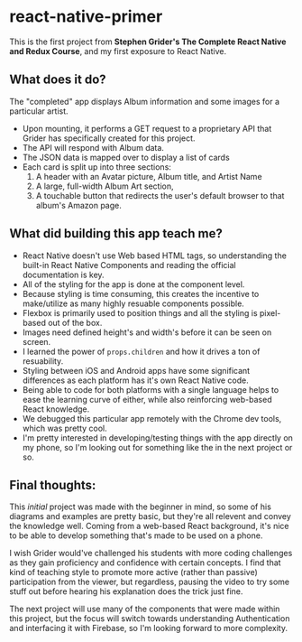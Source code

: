 # react-native-primer
This is the first project from **Stephen Grider's The Complete React Native and Redux Course**, and my first exposure to React Native. 

## What does it do?

The "completed" app displays Album information and some images for a particular artist.

* Upon mounting, it performs a GET request to a proprietary API that Grider has specifically created for this project.
* The API will respond with Album data.
* The JSON data is mapped over to display a list of cards
* Each card is split up into three sections:
  1. A header with an Avatar picture, Album title, and Artist Name
  2. A large, full-width Album Art section,
  3. A touchable button that redirects the user's default browser to that album's Amazon page.


## What did building this app teach me?

* React Native doesn't use Web based HTML tags, so understanding the built-in React Native Components and reading the official documentation is key.
* All of the styling for the app is done at the component level.
* Because styling is time consuming, this creates the incentive to make/utilize as many highly resuable components possible.
* Flexbox is primarily used to position things and all the styling is pixel-based out of the box.
* Images need defined height's and width's before it can be seen on screen.
* I learned the power of `props.children` and how it drives a ton of resuability.
* Styling between iOS and Android apps have some significant differences as each platform has it's own React Native code.
* Being able to code for both platforms with a single language helps to ease the learning curve of either, while also reinforcing web-based React knowledge. 
* We debugged this particular app remotely with the Chrome dev tools, which was pretty cool.
* I'm pretty interested in developing/testing things with the app directly on my phone, so I'm looking out for something like the in the next project or so.

## Final thoughts: 

This *initial* project was made with the beginner in mind, so some of his diagrams and examples are pretty basic, but they're all relevent and convey the knowledge well. Coming from a web-based React background, it's nice to be able to develop something that's made to be used on a phone.

I wish Grider would've challenged his students with more coding challenges as they gain proficiency and confidence with certain concepts. I find that kind of teaching style to promote more active (rather than passive) participation from the viewer, but regardless, pausing the video to try some stuff out before hearing his explanation does the trick just fine. 

The next project will use many of the components that were made within this project, but the focus will switch towards understanding Authentication and interfacing it with Firebase, so I'm looking forward to more complexity. 


